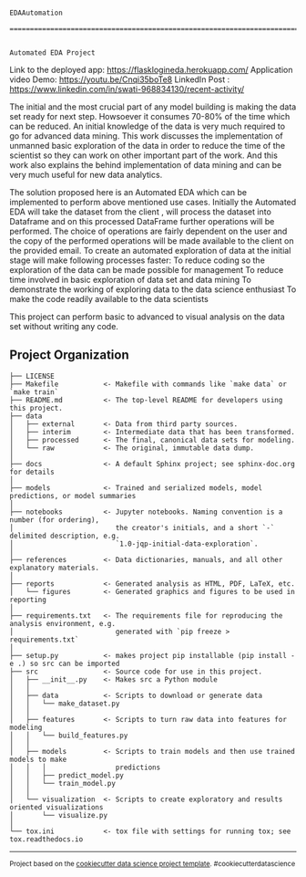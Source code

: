                                                                        EDAAutomation
                                  ========================================================================================

                                                                     Automated EDA Project


Link to the deployed app: https://flasklogineda.herokuapp.com/
Application video Demo: https://youtu.be/Cnqi35boTe8
LinkedIn Post : https://www.linkedin.com/in/swati-968834130/recent-activity/


 
The initial and the most crucial part of any model building is making the data set ready for next step.   Howsoever it consumes 70-80% of the time which can be reduced. An initial knowledge of the data is very much required to go for advanced data mining. This work discusses the implementation of unmanned basic exploration of the data in order to reduce the time of the scientist so they can work on other important part of the work. And this work also explains the behind implementation of data mining and can be very much useful for new data analytics.

The solution proposed here is an Automated EDA which can be implemented to perform above mentioned use cases. Initially the Automated EDA will take the dataset from the client , will process the dataset into Dataframe and on this processed DataFrame further operations will be performed. The choice of operations are fairly dependent on the user and the copy of the performed operations will be made available to the client on the provided email.
To create an automated exploration of data at the initial stage will make following processes faster:
To reduce coding so the exploration of the data can be made possible for management
To reduce time involved in basic exploration of data set and data mining
To demonstrate the working of exploring data to the data science enthusiast
To make the code readily available to the data scientists

This project can perform basic to advanced to visual analysis on the data set without writing any code.

Project Organization
------------

    ├── LICENSE
    ├── Makefile           <- Makefile with commands like `make data` or `make train`
    ├── README.md          <- The top-level README for developers using this project.
    ├── data
    │   ├── external       <- Data from third party sources.
    │   ├── interim        <- Intermediate data that has been transformed.
    │   ├── processed      <- The final, canonical data sets for modeling.
    │   └── raw            <- The original, immutable data dump.
    │
    ├── docs               <- A default Sphinx project; see sphinx-doc.org for details
    │
    ├── models             <- Trained and serialized models, model predictions, or model summaries
    │
    ├── notebooks          <- Jupyter notebooks. Naming convention is a number (for ordering),
    │                         the creator's initials, and a short `-` delimited description, e.g.
    │                         `1.0-jqp-initial-data-exploration`.
    │
    ├── references         <- Data dictionaries, manuals, and all other explanatory materials.
    │
    ├── reports            <- Generated analysis as HTML, PDF, LaTeX, etc.
    │   └── figures        <- Generated graphics and figures to be used in reporting
    │
    ├── requirements.txt   <- The requirements file for reproducing the analysis environment, e.g.
    │                         generated with `pip freeze > requirements.txt`
    │
    ├── setup.py           <- makes project pip installable (pip install -e .) so src can be imported
    ├── src                <- Source code for use in this project.
    │   ├── __init__.py    <- Makes src a Python module
    │   │
    │   ├── data           <- Scripts to download or generate data
    │   │   └── make_dataset.py
    │   │
    │   ├── features       <- Scripts to turn raw data into features for modeling
    │   │   └── build_features.py
    │   │
    │   ├── models         <- Scripts to train models and then use trained models to make
    │   │   │                 predictions
    │   │   ├── predict_model.py
    │   │   └── train_model.py
    │   │
    │   └── visualization  <- Scripts to create exploratory and results oriented visualizations
    │       └── visualize.py
    │
    └── tox.ini            <- tox file with settings for running tox; see tox.readthedocs.io


--------

<p><small>Project based on the <a target="_blank" href="https://drivendata.github.io/cookiecutter-data-science/">cookiecutter data science project template</a>. #cookiecutterdatascience</small></p>
